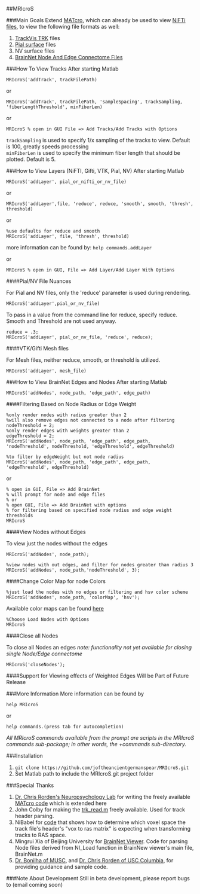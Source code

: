 ##MRIcroS

###Main Goals
Extend [MATcro](http://www.mccauslandcenter.sc.edu/CRNL/tools/surface-rendering-with-matlab), which can already be used to view [NIFTi files](http://nifti.nimh.nih.gov/nifti-1/), to view the following file formats as well:

1.  [TrackVis TRK](http://www.trackvis.org/) files
2.  [Pial surface](http://brainsuite.org/processing/surfaceextraction/pial/) files
3.  NV surface files
4.  [BrainNet Node And Edge Connectome Files](http://www.plosone.org/article/info%3Adoi%2F10.1371%2Fjournal.pone.0068910)

###How To View Tracks
After starting Matlab

	MRIcroS('addTrack', trackFilePath)
	
or  
	
	MRIcroS('addTrack', trackFilePath, 'sampleSpacing', trackSampling, 'fiberLengthThreshold', minFiberLen)
or

	MRIcroS % open in GUI File => Add Tracks/Add Tracks with Options

`trackSampling` is used to specify 1/x sampling of the tracks to view. Default is 100, greatly speeds processing  
`minFiberLen` is used to specify the minimum fiber length that should be plotted. Default is 5.

###How to View Layers (NiFTI, Gifti, VTK, Pial, NV)
After starting Matlab

	MRIcroS('addLayer', pial_or_nifti_or_nv_file)
	
or

	MRIcroS('addLayer',file, 'reduce', reduce, 'smooth', smooth, 'thresh', threshold)
	
or

	%use defaults for reduce and smooth
	MRIcroS('addLayer', file, 'thresh', threshold)

more information can be found by: `help commands.addLayer`

or

	MRIcroS % open in GUI, File => Add Layer/Add Layer With Options
	
####Pial/NV File Nuances
	
For Pial and NV files, only the 'reduce' parameter is used during rendering.

	MRIcroS('addLayer',pial_or_nv_file)

To pass in a value from the command line for reduce, specify reduce. Smooth and Threshold are not used anyway.

	reduce = .3;
	MRIcroS('addLayer', pial_or_nv_file, 'reduce', reduce);

####VTK/Gifti Mesh files

For Mesh files, neither reduce, smooth, or threshold is utilized.

	MRIcroS('addLayer', mesh_file)


###How to View BrainNet Edges and Nodes
After starting Matlab

	MRIcroS('addNodes', node_path, 'edge_path', edge_path)
	
####Filtering Based on Node Radius or Edge Weight

	%only render nodes with radius greater than 2
	%will also remove edges not connected to a node after filtering
	nodeThreshold = 2; 
	%only render edges with weights greater than 2
	edgeThreshold = 2;
	MRIcroS('addNodes', node_path, 'edge_path', edge_path, 'nodeThreshold', nodeThreshold, 'edgeThreshold', edgeThreshold)
	
	%to filter by edgeWeight but not node radius
	MRIcroS('addNodes', node_path, 'edge_path', edge_path, 'edgeThreshold', edgeThreshold)
	
or

	% open in GUI, File => Add BrainNet
	% will prompt for node and edge files
	% or
	% open GUI, File => Add BrainNet with options 
	% for filtering based on specified node radius and edge weight thresholds
	MRIcroS 
	
####View Nodes without Edges
	
To view just the nodes without the edges

	MRIcroS('addNodes', node_path);
	
	%view nodes with out edges, and filter for nodes greater than radius 3
	MRIcroS('addNodes', node_path,'nodeThreshold', 3); 
	
####Change Color Map for node Colors
	

	%just load the nodes with no edges or filtering and hsv color scheme
	MRIcroS('addNodes', node_path, 'colorMap', 'hsv');
Available color maps can be found [here](http://www.mathworks.com/help/matlab/ref/colormap.html)

	%Choose Load Nodes with Options
	MRIcroS

####Close all Nodes
	
To close all Nodes an edges 
_note: functionality not yet available for closing single Node/Edge connectome_

	MRIcroS('closeNodes');
	
	
####Support for Viewing effects of Weighted Edges Will be Part of Future Release


###More Information
More information can be found by

	help MRIcroS

or

	help commands.(press tab for autocompletion)

_All MRIcroS commands available from the prompt are scripts in the MRIcroS commands sub-package; in other words, the +commands sub-directory._


###Installation
1.  `git clone https://github.com/joftheancientgermanspear/MRIcroS.git`
2.  Set Matlab path to include the MRIcroS.git project folder

###Special Thanks
1. [Dr. Chris Rorden's Neuropsychology Lab](http://www.mccauslandcenter.sc.edu/CRNL/tools/surface-rendering-with-matlab) for writing the freely available [MATcro code](http://www.mccauslandcenter.sc.edu/CRNL/sw/surface/MATcro.m.txt) which is extended here   
2. John Colby for making the [trk_read.m](https://github.com/johncolby/along-tract-stats/blob/master/trk_read.m) freely available. Used for track header parsing.
3. NiBabel for [code](https://github.com/nipy/nibabel/blob/master/nibabel/orientations.py) that shows how to determine which voxel space the track file's header's "vox to ras matrix" is expecting when transforming tracks to RAS space.
4. Mingrui Xia of Beijing University for [BrainNet Viewer](http://www.nitrc.org/projects/bnv/). Code for parsing Node files derived from NI_Load function in BrainNew viewer's main file, BrainNet.m
5. [Dr. Bonilha of MUSC](http://academicdepartments.musc.edu/neurosciences/neurology/research/bonilha/our_team/current.html), and [Dr. Chris Rorden of USC Columbia](http://www.mccauslandcenter.sc.edu/CRNL/team), for providing guidance and sample code.

###Note About Development
Still in beta development, please report bugs to (email coming soon)
